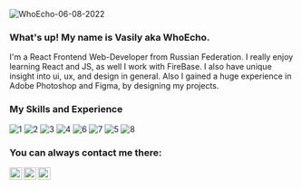 ![WhoEcho-06-08-2022](https://user-images.githubusercontent.com/71073510/186856358-570ec49c-c6f7-4546-be68-4c9e153974de.png)





### What's up! My name is Vasily aka WhoEcho.
I'm a React Frontend Web-Developer from Russian Federation. I really enjoy learning React and JS, as well I work with FireBase. I also have unique insight into  ui, ux, and design in general. Also I gained a huge experience in Adobe Photoshop and Figma, by designing my projects.


### My Skills and Experience
![1](https://img.shields.io/badge/React-20232A?style=for-the-badge&logo=react&logoColor=61DAFB)
![2](https://img.shields.io/badge/JavaScript-323330?style=for-the-badge&logo=javascript&logoColor=F7DF1E)
![3](https://img.shields.io/badge/HTML5-E34F26?style=for-the-badge&logo=html5&logoColor=white)
![4](https://img.shields.io/badge/CSS3-1572B6?style=for-the-badge&logo=css3&logoColor=white)
![6](https://img.shields.io/badge/firebase-ffca28?style=for-the-badge&logo=firebase&logoColor=black)
![7](https://img.shields.io/badge/Adobe%20Photoshop-31A8FF?style=for-the-badge&logo=Adobe%20Photoshop&logoColor=black)
![5](https://img.shields.io/badge/Figma-F24E1E?style=for-the-badge&logo=figma&logoColor=white)
![8](https://img.shields.io/badge/GitHub%20Pages-222222?style=for-the-badge&logo=GitHub%20Pages&logoColor=white)


### You can always contact me there:


<a href="https://t.me/whoecho">
  <img align="left" alt="Abhishek's Instagram" width="22px" src="https://user-images.githubusercontent.com/71073510/183251994-09f7dd9f-f93c-4345-b58b-1a3041a6a888.svg" />
</a>
<a href="https://discord.gg/XGEFkqhEC6">
  <img align="left" alt="Abhishek's Discord" width="22px" src="https://raw.githubusercontent.com/peterthehan/peterthehan/master/assets/discord.svg" />
</a>
<a href="https://vk.com/id738335183">
  <img align="left" alt="Abhishek Naidu | Twitter" width="22px" src="https://user-images.githubusercontent.com/71073510/183251801-6425d5e7-a672-4d04-ae95-7c032786b32b.svg" />

</a>











<!--
**vasilykhromykh/vasilykhromykh** is a ✨ _special_ ✨ repository because its `README.md` (this file) appears on your GitHub profile.

Here are some ideas to get you started:

- 🔭 I’m currently working on my Portfolio
- 🌱 I’m currently learning Typescript and React Fundamental Architecture
- 👯 I’m looking to collaborate on with experienced Senior React Developers


-->
